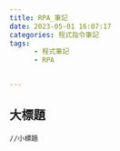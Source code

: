 ```yaml
---
title: RPA_筆記
date: 2023-05-01 16:07:17
categories: 程式指令筆記
tags: 
      - 程式筆記 
      - RPA


---
```

## 大標題
```
//小標題

```
<br>
<br>
